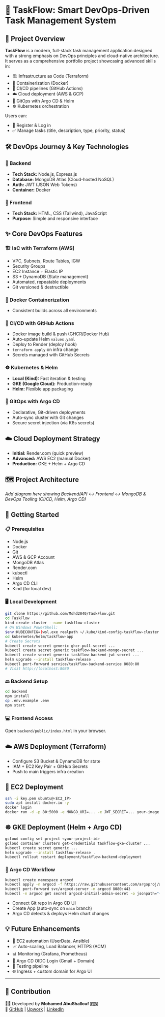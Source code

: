 
# 🚀 TaskFlow: Smart DevOps-Driven Task Management System

## 📌 Project Overview

**TaskFlow** is a modern, full-stack task management application designed with a strong emphasis on DevOps principles and cloud-native architecture. It serves as a comprehensive portfolio project showcasing advanced skills in:

- 🏗️ Infrastructure as Code (Terraform)
- 🐳 Containerization (Docker)
- 🔁 CI/CD pipelines (GitHub Actions)
- ☁️ Cloud deployment (AWS & GCP)
- 🔄 GitOps with Argo CD & Helm
- ☸️ Kubernetes orchestration

Users can:
- 👤 Register & Log in
- ✅ Manage tasks (title, description, type, priority, status)

## 🛠️ DevOps Journey & Key Technologies

### 🧠 Backend
- **Tech Stack:** Node.js, Express.js
- **Database:** MongoDB Atlas (Cloud-hosted NoSQL)
- **Auth:** JWT (JSON Web Tokens)
- **Container:** Docker

### 🎨 Frontend
- **Tech Stack:** HTML, CSS (Tailwind), JavaScript
- **Purpose:** Simple and responsive interface

## ✨ Core DevOps Features

### 🏗️ IaC with Terraform (AWS)
- VPC, Subnets, Route Tables, IGW
- Security Groups
- EC2 Instance + Elastic IP
- S3 + DynamoDB (State management)
- Automated, repeatable deployments
- Git versioned & destructible

### 🐳 Docker Containerization
- Consistent builds across all environments

### 🔁 CI/CD with GitHub Actions
- Docker image build & push (GHCR/Docker Hub)
- Auto-update Helm `values.yaml`
- Deploy to Render (deploy hook)
- `terraform apply` on infra change
- Secrets managed with GitHub Secrets

### ☸️ Kubernetes & Helm
- **Local (Kind):** Fast iteration & testing
- **GKE (Google Cloud):** Production-ready
- **Helm:** Flexible app packaging

### 🔄 GitOps with Argo CD
- Declarative, Git-driven deployments
- Auto-sync cluster with Git changes
- Secure secret injection (via K8s secrets)

## ☁️ Cloud Deployment Strategy

- **Initial:** Render.com (quick preview)
- **Advanced:** AWS EC2 (manual Docker)
- **Production:** GKE + Helm + Argo CD

## 🗺️ Project Architecture

_Add diagram here showing Backend/API ↔ Frontend ↔ MongoDB & DevOps Tooling (CI/CD, Helm, Argo CD)_

## 🏁 Getting Started

### 📋 Prerequisites

- Node.js
- Docker
- Git
- AWS & GCP Account
- MongoDB Atlas
- Render.com
- kubectl
- Helm
- Argo CD CLI
- Kind (for local dev)

### 🖥️ Local Development

```bash
git clone https://github.com/Mohd2040/TaskFlow.git
cd TaskFlow
kind create cluster --name taskflow-cluster
# On Windows PowerShell:
$env:KUBECONFIG=(wsl.exe realpath ~/.kube/kind-config-taskflow-cluster.yaml)
cd kubernetes/helm/taskflow-app
# Create Secrets
kubectl create secret generic ghcr-pull-secret ...
kubectl create secret generic taskflow-backend-mongo-secret ...
kubectl create secret generic taskflow-backend-jwt-secret ...
helm upgrade --install taskflow-release .
kubectl port-forward service/taskflow-backend-service 8080:80
# Visit http://localhost:8080
```

### 🔙 Backend Setup

```bash
cd backend
npm install
cp .env.example .env
npm start
```

### 💻 Frontend Access

Open `backend/public/index.html` in your browser.

## ☁️ AWS Deployment (Terraform)

- Configure S3 Bucket & DynamoDB for state
- IAM + EC2 Key Pair + GitHub Secrets
- Push to main triggers infra creation

## 📡 EC2 Deployment

```bash
ssh -i key.pem ubuntu@<EC2_IP>
sudo apt install docker.io -y
docker login
docker run -d -p 80:5000 -e MONGO_URI=... -e JWT_SECRET=... your-image
```

## ☸️ GKE Deployment (Helm + Argo CD)

```bash
gcloud config set project <your-project-id>
gcloud container clusters get-credentials taskflow-gke-cluster ...
kubectl create secret generic ...
helm upgrade --install taskflow-release .
kubectl rollout restart deployment/taskflow-backend-deployment
```

### 🔄 Argo CD Workflow

```bash
kubectl create namespace argocd
kubectl apply -n argocd -f https://raw.githubusercontent.com/argoproj/argo-cd/stable/manifests/install.yaml
kubectl port-forward svc/argocd-server -n argocd 8080:443
kubectl -n argocd get secret argocd-initial-admin-secret -o jsonpath="{.data.password}" | base64 -d
```

- Connect Git repo in Argo CD UI
- Create App (auto-sync on `main` branch)
- Argo CD detects & deploys Helm chart changes

## 💡 Future Enhancements

- 🤖 EC2 automation (UserData, Ansible)
- 📈 Auto-scaling, Load Balancer, HTTPS (ACM)
- 📊 Monitoring (Grafana, Prometheus)
- 🔐 Argo CD OIDC Login (Gmail + Domain)
- 🧪 Testing pipeline
- 🌐 Ingress + custom domain for Argo UI

---

## 🤝 Contribution

👨‍💻 Developed by **Mohamed AbuShallouf 🇵🇸**  
🔗 [GitHub](https://github.com/Mohd2040/TaskFlow) | [Upwork](https://upwork.com/freelancers/mohammeda857) | [LinkedIn](https://linkedin.com/in/mohamed-abushallouf)
